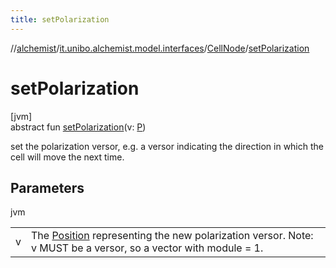 ```yaml
---
title: setPolarization
---
```

//[alchemist](../../../index.html)/[it.unibo.alchemist.model.interfaces](../index.html)/[CellNode](index.html)/[setPolarization](set-polarization.html)



# setPolarization



[jvm]\
abstract fun [setPolarization](set-polarization.html)(v: [P](../../it.unibo.alchemist.model/-biochemistry-incarnation/index.html))



set the polarization versor, e.g. a versor indicating the direction in which the cell will move the next time.



## Parameters


jvm

| | |
|---|---|
| v | The [Position](../-position/index.html) representing the new polarization versor. Note: v MUST be a versor, so a vector with module = 1. |




